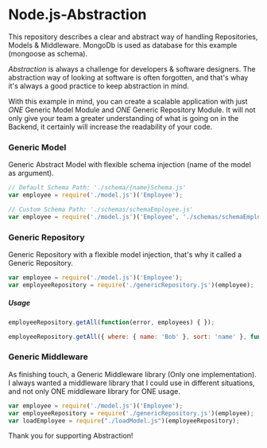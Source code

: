# Node.js-Abstraction
This repository describes a clear and abstract way of handling Repositories, Models &amp; Middleware.
MongoDb is used as database for this example (mongoose as schema).

_Abstraction_ is always a challenge for developers & software designers. The abstraction way of looking at software is often forgotten, and that's whay it's always a good practice to keep abstraction in mind.

With this example in mind, you can create a scalable application with just _ONE_ Generic Model Module and _ONE_ Generic Repository Module. It will not only give your team a greater understanding of what is going on in the Backend, it certainly will increase the readability of your code.

### Generic Model
Generic Abstract Model with flexible schema injection (name of the model as argument).

```javascript
// Default Schema Path: './schema/{name}Schema.js'
var employee = require('./model.js')('Employee');

// Custom Schema Path: './schemas/schemaEmployee.js'
var employee = require('./model.js')('Employee', './schemas/schemaEmployee.js');
```

### Generic Repository
Generic Repository with a flexible model injection, that's why it called a Generic Repository.

```javascript
var employee = require('./model.js')('Employee');
var employeeRepository = require('./genericRepository.js')(employee);
```

##### Usage
```javascript
employeeRepository.getAll(function(error, employees) { });

employeeRepository.getAll({ where: { name: 'Bob' }, sort: 'name' }, function(error, employees) { });
```


### Generic Middleware
As finishing touch, a Generic Middleware library (Only one implementation). I always wanted a middleware library that I could use in different situations, and not only ONE middleware library for ONE usage.

```javascript
var employee = require('./model.js')('Employee');
var employeeRepository = require('./genericRepository.js')(employee);
var loadEmployee = require("./loadModel.js")(employeeRepository);
```

Thank you for supporting Abstraction!
